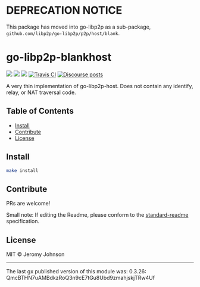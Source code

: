 # DEPRECATION NOTICE

This package has moved into go-libp2p as a sub-package,
`github.com/libp2p/go-libp2p/p2p/host/blank`.

go-libp2p-blankhost
==================

[![](https://img.shields.io/badge/made%20by-Protocol%20Labs-blue.svg?style=flat-square)](http://protocol.ai)
[![](https://img.shields.io/badge/project-libp2p-yellow.svg?style=flat-square)](http://libp2p.io/)
[![](https://img.shields.io/badge/freenode-%23libp2p-yellow.svg?style=flat-square)](http://webchat.freenode.net/?channels=%23libp2p)
[![Travis CI](https://travis-ci.org/libp2p/go-libp2p-blankhost.svg?branch=master)](https://travis-ci.org/libp2p/go-libp2p-blankhost)
[![Discourse posts](https://img.shields.io/discourse/https/discuss.libp2p.io/posts.svg)](https://discuss.libp2p.io)


A very thin implementation of go-libp2p-host. Does not contain any identify, relay, or NAT traversal code.


## Table of Contents

- [Install](#install)
- [Contribute](#contribute)
- [License](#license)

## Install

```sh
make install
```

## Contribute

PRs are welcome!

Small note: If editing the Readme, please conform to the [standard-readme](https://github.com/RichardLitt/standard-readme) specification.

## License

MIT © Jeromy Johnson

---

The last gx published version of this module was: 0.3.26: QmcBTHN7uAMBdkzRoQ3n9cE7tGu8Ubd9zmahjskjTRw4Uf
